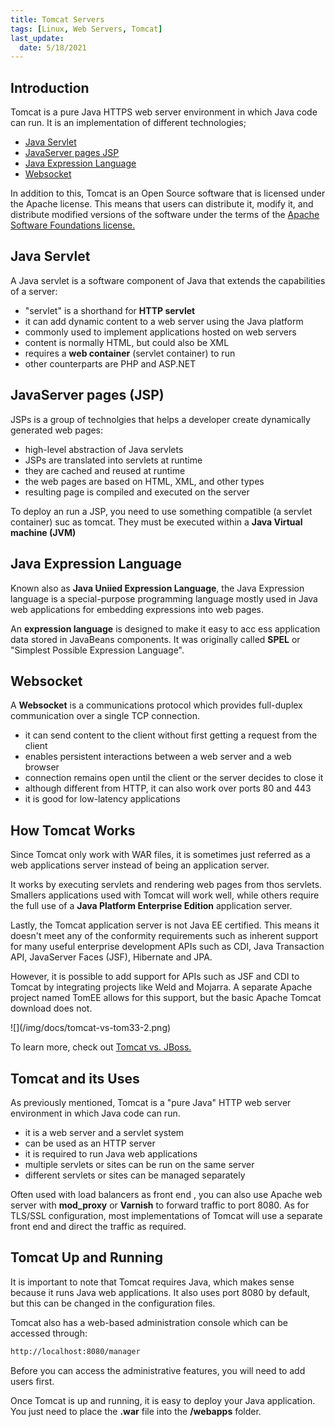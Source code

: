 ```yaml
---
title: Tomcat Servers 
tags: [Linux, Web Servers, Tomcat]
last_update:
  date: 5/18/2021
--- 
```


## Introduction 

Tomcat is a pure Java HTTPS web server environment in which Java code can run. It is an implementation of different technologies;

- [Java Servlet](#java-servlet)
- [JavaServer pages JSP](#javaserver-pages-jsp)
- [Java Expression Language](#java-expression-language)
- [Websocket](#websocket)

In addition to this, Tomcat is an Open Source software that is licensed under the Apache license. This means that users can distribute it, modify it, and distribute modified versions of the software under the terms of the [Apache Software Foundations license.](https://www.apache.org/licenses/)

## Java Servlet

A Java servlet is a software component of Java that extends the capabilities of a server:

- "servlet" is a shorthand for **HTTP servlet**
- it can add dynamic content to a web server using the Java platform 
- commonly used to implement applications hosted on web servers
- content is normally HTML, but could also be XML 
- requires a **web container** (servlet container) to run
- other counterparts are PHP and ASP.NET

## JavaServer pages (JSP)

JSPs is a group of technolgies that helps a developer create dynamically generated web pages:

- high-level abstraction of Java servlets 
- JSPs are translated into servlets at runtime 
- they are cached and reused at runtime
- the web pages are based on HTML, XML, and other types 
- resulting page is compiled and executed on the server

To deploy an run a JSP, you need to use something compatible (a servlet container) suc as tomcat. They must be executed within a **Java Virtual machine (JVM)**

## Java Expression Language 

Known also as **Java Uniied Expression Language**, the Java Expression language is a special-purpose programming language mostly used in Java web applications for embedding expressions into web pages.

An **expression language** is designed to make it easy to acc  ess application data stored in JavaBeans components. It was originally called **SPEL** or "Simplest Possible Expression Language".

## Websocket 

A **Websocket** is a communications protocol which provides full-duplex communication over a single TCP connection.

- it can send content to the client without first getting a request from the client 
- enables persistent interactions between a web server and a web browser 
- connection remains open until the client or the server decides to close it
- although different from HTTP, it can also work over ports 80 and 443 
- it is good for low-latency applications

## How Tomcat Works 

Since Tomcat only work with WAR files, it is sometimes just referred as a web applications server instead of being an application server. 

It works by executing servlets and rendering web pages from thos servlets. Smallers applications used with Tomcat will work well, while others require the full use of a **Java Platform Enterprise Edition** application server.

Lastly, the Tomcat application server is not Java EE certified. This means it doesn't meet any of the conformity requirements such as inherent support for many useful enterprise development APIs such as CDI, Java Transaction API, JavaServer Faces (JSF), Hibernate and JPA. 

However, it is possible to add support for APIs such as JSF and CDI to Tomcat by integrating projects like Weld and Mojarra. A separate Apache project named TomEE allows for this support, but the basic Apache Tomcat download does not.

<div class="img-center"> 
![](/img/docs/tomcat-vs-tom33-2.png)
</div>

To learn more, check out [Tomcat vs. JBoss.](https://www.theserverside.com/video/Tomcat-vs-JBoss-Compare-features-of-these-Java-app-servers)

## Tomcat and its Uses 

As previously mentioned, Tomcat is a "pure Java" HTTP web server environment in which Java code can run.

- it is a web server and a servlet system 
- can be used as an HTTP server
- it is required to run Java web applications 
- multiple servlets or sites can be run on the same server 
- different servlets or sites can be managed separately 

Often used with load balancers as front end , you can also use Apache web server with **mod_proxy** or **Varnish** to forward traffic to port 8080. As for TLS/SSL configuration, most implementations of Tomcat will use a separate front end and direct the traffic as required. 

## Tomcat Up and Running  

It is important to note that Tomcat requires Java, which makes sense because it runs Java web applications. It also uses port 8080 by default, but this can be changed in the configuration files.

Tomcat also has a web-based administration console which can be accessed through:

```bash
http://localhost:8080/manager  
```

Before you can access the administrative features, you will need to add users first. 

Once Tomcat is up and running, it is easy to deploy your Java application. You just need to place the **.war** file into the **/webapps** folder.
